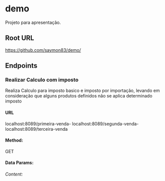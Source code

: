 # demo

Projeto para apresentação.

## Root URL

https://github.com/saymon83/demo/

## Endpoints

### Realizar Calculo com imposto


Realiza Calculo para imposto basico e imposto por importação, levando em consideração que alguns produtos definidos não se aplica determinado imposto

#### URL

localhost:8089/primeira-venda-
localhost:8089/segunda-venda-
localhost:8089/terceira-venda


#### Method:
GET

#### Data Params:



###### Content:







